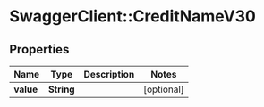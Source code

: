 # SwaggerClient::CreditNameV30

## Properties
Name | Type | Description | Notes
------------ | ------------- | ------------- | -------------
**value** | **String** |  | [optional] 


